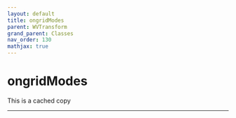 ```yaml
---
layout: default
title: ongridModes
parent: WVTransform
grand_parent: Classes
nav_order: 130
mathjax: true
---
```


#  ongridModes

This is a cached copy


---

